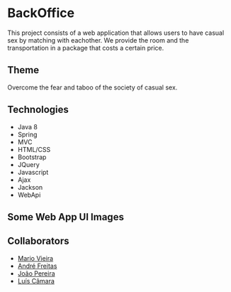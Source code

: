 # BackOffice
This project consists of a web application that allows users to have casual sex by matching with eachother. 
We provide the room and the transportation in a package that costs a certain price.

## Theme
Overcome the fear and taboo of the society of casual sex.

## Technologies
+ Java 8
+ Spring
+ MVC
+ HTML/CSS
+ Bootstrap
+ JQuery
+ Javascript
+ Ajax
+ Jackson
+ WebApi

## Some Web App UI Images


## Collaborators
+ [Mario Vieira](https://github.com/MarioWork)
+ [André Freitas](https://github.com/andresatierf)
+ [João Pereira](https://github.com/jpv-pereira)
+ [Luís Câmara](https://github.com/shrimp16)


